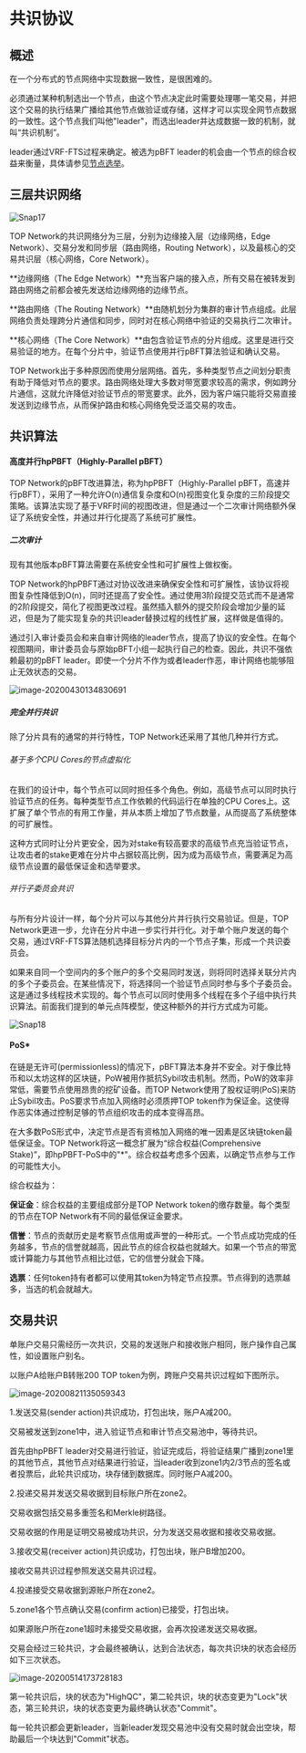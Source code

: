 # 共识协议

## 概述

在一个分布式的节点网络中实现数据一致性，是很困难的。

必须通过某种机制选出一个节点，由这个节点决定此时需要处理哪一笔交易，并把这个交易的执行结果广播给其他节点做验证或存储，这样才可以实现全网节点数据的一致性。这个节点我们叫他"leader"，而选出leader并达成数据一致的机制，就叫“共识机制”。

leader通过VRF-FTS过程来确定。被选为pBFT leader的机会由一个节点的综合权益来衡量，具体请参见[节点选举](docs-cn/Node/NodeElection.md)。

## 三层共识网络

![Snap17](ConsensusProtocol.assets/Snap17.jpg)

TOP Network的共识网络分为三层，分别为边缘接入层（边缘网络，Edge Network）、交易分发和同步层（路由网络，Routing Network），以及最核心的交易共识层（核心网络，Core Network）。

**边缘网络（The Edge Network）**充当客户端的接入点，所有交易在被转发到路由网络之前都会被先发送给边缘网络的边缘节点。

**路由网络（The Routing Network）**由随机划分为集群的审计节点组成。此层网络负责处理跨分片通信和同步，同时对在核心网络中验证的交易执行二次审计。

**核心网络（The Core Network）**由包含验证节点的分片组成。这里是进行交易验证的地方。在每个分片中，验证节点使用并行pBFT算法验证和确认交易。

TOP Network出于多种原因而使用分层网络。首先，多种类型节点之间划分职责有助于降低对节点的要求。路由网络处理大多数对带宽要求较高的需求，例如跨分片通信，这就允许降低对验证节点的带宽要求。此外，因为客户端只能将交易直接发送到边缘节点，从而保护路由和核心网络免受泛滥交易的攻击。

## 共识算法

#### 高度并行hpPBFT（Highly-Parallel pBFT）

TOP Network的pBFT改进算法，称为hpPBFT（Highly-Parallel pBFT，高速并行pBFT），采用了一种允许O(n)通信复杂度和O(n)视图变化复杂度的三阶段提交策略。该算法实现了基于VRF时间的视图改进，但是通过一个二次审计网络额外保证了系统安全性，并通过并行化提高了系统可扩展性。

##### 二次审计

现有其他版本pBFT算法需要在系统安全性和可扩展性上做权衡。

TOP Network的hpPBFT通过对协议改进来确保安全性和可扩展性，该协议将视图复杂性降低到O(n)，同时还提高了安全性。通过使用3阶段提交范式而不是通常的2阶段提交，简化了视图更改过程。虽然插入额外的提交阶段会增加少量的延迟，但是为了能实现复杂的共识leader替换过程的线性扩展，这样做是值得的。

通过引入审计委员会和来自审计网络的leader节点，提高了协议的安全性。在每个视图期间，审计委员会与原始pBFT小组一起执行自己的检查。因此，共识不强依赖最初的pBFT leader。即使一个分片不作为或者leader作恶，审计网络也能够阻止无效状态的交易。

![image-20200430134830691](ConsensusProtocol.assets/image-20200430134830691.png)

##### 完全并行共识

除了分片具有的通常的并行特性，TOP Network还采用了其他几种并行方式。

###### 基于多个CPU Cores的节点虚拟化

在我们的设计中，每个节点可以同时担任多个角色。例如，高级节点可以同时执行验证节点的任务。每种类型节点工作依赖的代码运行在单独的CPU Cores上。这扩展了单个节点的有用工作量，并从本质上增加了节点数量，从而提高了系统整体的可扩展性。

这种方式同时让分片更安全，因为对stake有较高要求的高级节点充当验证节点，让攻击者的stake更难在分片中占据较高比例，因为成为高级节点，需要满足为高级节点设置的最低保证金和选举要求。

###### 并行子委员会共识

与所有分片设计一样，每个分片可以与其他分片并行执行交易验证。但是，TOP Network更进一步，允许在分片中进一步实行并行化。对于单个账户发送的每个交易，通过VRF-FTS算法随机选择目标分片内的一个节点子集，形成一个共识委员会。

如果来自同一个空间内的多个账户的多个交易同时发送，则将同时选择关联分片内的多个子委员会。在某些情况下，将选择同一个验证节点同时参与多个子委员会。这是通过多线程技术实现的。每个节点可以同时使用多个线程在多个子组中执行共识算法。前面我们提到的单元点阵模型，使这种额外的并行方式成为可能。

![Snap18](ConsensusProtocol.assets/Snap18.jpg)

#### PoS*

在链是无许可(permissionless)的情况下，pBFT算法本身并不安全。对于像比特币和以太坊这样的区块链，PoW被用作抵抗Sybil攻击机制。然而，PoW的效率非常低，需要节点使用昂贵的挖矿设备。而TOP Network使用了股权证明(PoS)来防止Sybil攻击。PoS要求节点加入网络时必须质押TOP token作为保证金。这使得作恶实体通过控制足够的节点组织攻击的成本变得高昂。

在大多数PoS形式中，决定节点是否有资格加入网络的唯一因素是区块链token最低保证金。TOP Network将这一概念扩展为“综合权益(Comprehensive Stake)”，即hpPBFT-PoS中的"*"。综合权益考虑多个因素，以确定节点参与工作的可能性大小。

综合权益为：

**保证金**：综合权益的主要组成部分是TOP Network token的缴存数量。每个类型的节点在TOP Network有不同的最低保证金要求。

**信誉**：节点的贡献历史是考察节点信用或声誉的一种形式。一个节点成功完成的任务越多，节点的信誉就越高，因此节点的综合权益也就越大。如果一个节点的带宽或计算能力与其他节点相比过低，它的信誉分就会下降。

**选票**：任何token持有者都可以使用其token为特定节点投票。节点得到的选票越多，当选的机会就越大。

## 交易共识

单账户交易只需经历一次共识，交易的发送账户和接收账户相同，账户操作自己属性，如设置账户别名。

以账户A给账户B转账200 TOP token为例，跨账户交易共识过程如下图所示。

![image-20200821135059343](ConsensusProtocol.assets/image-20200821135059343.png)

1.发送交易(sender action)共识成功，打包出块，账户A减200。

交易被发送到zone1中，进入验证节点和审计节点交易池中，等待共识。

首先由hpPBFT leader对交易进行验证，验证完成后，将验证结果广播到zone1里的其他节点，其他节点对结果进行验证，当leader收到zone1内2/3节点的签名或者投票后，此轮共识成功，块存储到数据库。同时账户A减200。

2.投递交易并发送交易收据到目标账户所在zone2。

交易收据包括交易多重签名和Merkle树路径。

交易收据的作用是证明交易被成功共识，分为发送交易收据和接收交易收据。

3.接收交易(receiver action)共识成功，打包出块，账户B增加200。

接收交易共识过程参照发送交易共识过程。

4.投递接受交易收据到源账户所在zone2。

5.zone1各个节点确认交易(confirm action)已接受，打包出块。

如果源账户所在zone1超时未接受交易收据，会再次投递发送交易收据。

交易会经过三轮共识，才会最终被确认，达到合法状态，每次共识块的状态会经历如下三次状态。

![image-20200514173728183](ConsensusProtocol.assets/image-20200514173728183.png)

第一轮共识后，块的状态为"HighQC"，第二轮共识，块的状态变更为"Lock"状态，第三轮共识，块的状态变更为最终确认状态"Commit"。

每一轮共识都会更新leader，当新leader发现交易池中没有交易时就会出空块，帮助最后一个块达到"Commit"状态。
